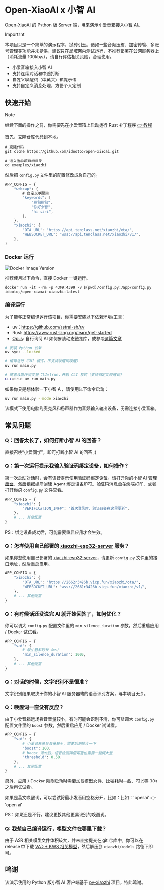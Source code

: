 # Open-XiaoAI x 小智 AI

[Open-XiaoAI](https://github.com/idootop/open-xiaoai) 的 Python 版 Server 端，用来演示小爱音箱接入[小智 AI](https://github.com/78/xiaozhi-esp32)。

> [!IMPORTANT]
> 本项目只是一个简单的演示程序，抛砖引玉。诸如一些音频压缩、加密传输、多账号管理等功能并未提供，建议只在局域网内测试运行，不推荐部署在公网服务器上（消耗流量 100kb/s），请自行评估相关风险，合理使用。

- 小爱音箱接入小智 AI
- 支持连续对话和中途打断
- 自定义唤醒词（中英文）和提示语
- 支持自定义消息处理，方便个人定制

## 快速开始

> [!NOTE]
> 继续下面的操作之前，你需要先在小爱音箱上启动运行 Rust 补丁程序 [👉 教程](../../packages/client-rust/README.md)

首先，克隆仓库代码到本地。

```shell
# 克隆代码
git clone https://github.com/idootop/open-xiaoai.git

# 进入当前项目根目录
cd examples/xiaozhi
```

然后把 `config.py` 文件里的配置修改成你自己的。

```typescript
APP_CONFIG = {
    "wakeup": {
        # 自定义唤醒词
        "keywords": [
            "豆包豆包",
            "你好小智",
            "hi siri",
        ],
    },
    "xiaozhi": {
        "OTA_URL": "https://api.tenclass.net/xiaozhi/ota/",
        "WEBSOCKET_URL": "wss://api.tenclass.net/xiaozhi/v1/",
    },
}
```

### Docker 运行

[![Docker Image Version](https://img.shields.io/docker/v/idootop/open-xiaoai-xiaozhi?color=%23086DCD&label=docker%20image)](https://hub.docker.com/r/idootop/open-xiaoai-xiaozhi)

推荐使用以下命令，直接 Docker 一键运行。

```shell
docker run -it --rm -p 4399:4399 -v $(pwd)/config.py:/app/config.py idootop/open-xiaoai-xiaozhi:latest
```

### 编译运行

为了能够正常编译运行该项目，你需要安装以下依赖环境/工具：

- uv：https://github.com/astral-sh/uv
- Rust: https://www.rust-lang.org/learn/get-started
- [Opus](https://opus-codec.org/): 自行询问 AI 如何安装动态链接库，或参考[这篇文章](https://github.com/huangjunsen0406/py-xiaozhi/blob/3bfd2887244c510a13912c1d63263ae564a941e9/documents/docs/guide/01_%E7%B3%BB%E7%BB%9F%E4%BE%9D%E8%B5%96%E5%AE%89%E8%A3%85.md#2-opus-%E9%9F%B3%E9%A2%91%E7%BC%96%E8%A7%A3%E7%A0%81%E5%99%A8)

```bash
# 安装 Python 依赖
uv sync --locked

# 编译运行（GUI 模式，不支持唤醒词唤醒）
uv run main.py

# 或者设置环境变量 CLI=true，开启 CLI 模式（支持自定义唤醒词）
CLI=true uv run main.py
```

如果你只是想体验一下小智 AI，请使用以下命令启动：

```bash
uv run main.py --mode xiaozhi
```

该模式下使用电脑的麦克风和扬声器作为音频输入输出设备，无需连接小爱音箱。

## 常见问题

### Q：回答太长了，如何打断小智 AI 的回答？

直接召唤“小爱同学”，即可打断小智 AI 的回答 ;)

### Q：第一次运行提示我输入验证码绑定设备，如何操作？

第一次启动对话时，会有语音提示使用验证码绑定设备。请打开你的小智 AI [管理后台](https://xiaozhi.me/)，然后根据提示创建 Agent 绑定设备即可。验证码消息会在终端打印，或者打开你的 `config.py` 文件查看。

```py
APP_CONFIG = {
    "xiaozhi": {
        "VERIFICATION_INFO": "首次登录时，验证码会在这里更新",
    },
    # ... 其他配置
}
```

PS：绑定设备成功后，可能需要重启应用才会生效。

### Q：怎样使用自己部署的 [xiaozhi-esp32-server](https://github.com/xinnan-tech/xiaozhi-esp32-server) 服务？

如果你想使用自己部署的 [xiaozhi-esp32-server](https://github.com/xinnan-tech/xiaozhi-esp32-server)，请更新 `config.py` 文件里的接口地址，然后重启应用。

```py
APP_CONFIG = {
    "xiaozhi": {
        "OTA_URL": "https://2662r3426b.vicp.fun/xiaozhi/ota/",
        "WEBSOCKET_URL": "wss://2662r3426b.vicp.fun/xiaozhi/v1/",
    },
    # ... 其他配置
}
```

### Q：有时候话还没说完 AI 就开始回答了，如何优化？

你可以调大 `config.py` 配置文件里的 `min_silence_duration` 参数，然后重启应用 / Docker 试试看。

```py
APP_CONFIG = {
    "vad": {
        # 最小静默时长（ms）
        "min_silence_duration": 1000,
    },
    # ... 其他配置
}
```

### Q：对话的时候，文字识别不是很准？

文字识别结果取决于你的小智 AI 服务器端的语音识别方案，与本项目无关。

### Q：唤醒词一直没有反应？

由于小爱音箱远场拾音音量较小，有时可能会识别不清，你可以调大 `config.py` 配置文件里的 `boost` 参数，然后重启应用 / Docker 试试看。

```py
APP_CONFIG = {
    "vad": {
        # 小爱音箱录音音量较小，需要后期放大一下
        "boost": 100,
        # boost 调大后，语音检测阈值可能也需要一起调大些
        "threshold": 0.50,
    },
    # ... 其他配置
}
```

另外，应用 / Docker 刚刚启动时需要加载模型文件，比较耗时一些，可以等 30s 之后再试试看。

如果是英文唤醒词，可以尝试将最小发音用空格分开，比如：比如：'openai' 👉 'open ai'

PS：如果还是不行，建议更换其他更易识别的唤醒词。

### Q: 我想自己编译运行，模型文件在哪里下载？

由于 ASR 相关模型文件体积较大，并未直接提交在 git 仓库中，你可以在 release 中下载 [VAD + KWS 相关模型](https://github.com/idootop/open-xiaoai/releases/tag/vad-kws-models)，然后解压到 `xiaozhi/models` 路径下即可。

## 鸣谢

该演示使用的 Python 版小智 AI 客户端基于 [py-xiaozhi](https://github.com/Huang-junsen/py-xiaozhi) 项目，特此鸣谢。
